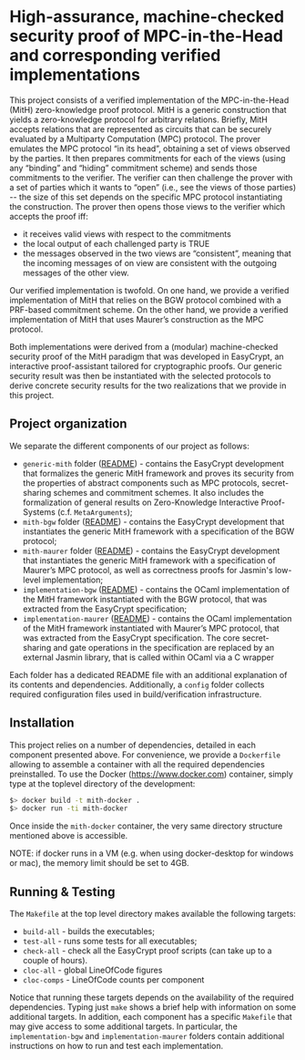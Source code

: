 # High-assurance, machine-checked security proof of MPC-in-the-Head and corresponding verified implementations

This project consists of a verified implementation of the MPC-in-the-Head (MitH) zero-knowledge proof protocol. MitH is a generic construction that yields a zero-knowledge protocol for arbitrary relations. Briefly, MitH accepts relations that are represented as circuits that can be securely evaluated by a Multiparty Computation (MPC) protocol. The prover emulates the MPC protocol “in its head”, obtaining a set of views observed by the parties. It then prepares commitments for each of the views (using any “binding” and “hiding” commitment scheme) and sends those commitments to the verifier. The verifier can then challenge the prover with a set of parties which it wants to “open” (i.e., see the views of those parties) -- the size of this set depends on the specific MPC protocol instantiating the construction. The prover then opens those views to the verifier which accepts the proof iff:
- it receives valid views with respect to the commitments 
- the local output of each challenged party is TRUE 
- the messages observed in the two views are “consistent”, meaning that the incoming messages of on view are consistent with the outgoing messages of the other view.

Our verified implementation is twofold. On one hand, we provide a verified implementation of MitH that relies on the BGW protocol combined with a PRF-based commitment scheme. On the other hand, we provide a verified implementation of MitH that uses Maurer’s construction as the MPC protocol. 

Both implementations were derived from a (modular) machine-checked security proof of the MitH paradigm that was developed in EasyCrypt, an interactive proof-assistant tailored for cryptographic proofs. Our generic security result was then be instantiated with the selected protocols to derive concrete security results for the two realizations that we provide in this project.

## Project organization

We separate the different components of our project as follows:
- `generic-mith` folder ([README](./generic-mith/README.md)) - contains the EasyCrypt development that formalizes the generic MitH framework and proves its security from the properties of abstract components such as MPC protocols, secret-sharing schemes and commitment schemes. It also includes the formalization of general results on Zero-Knowledge Interactive Proof-Systems (c.f. `MetaArguments`);
- `mith-bgw` folder ([README](./mith-bgw/README.md)) - contains the EasyCrypt development that instantiates the generic MitH framework with a specification of the BGW protocol;
- `mith-maurer` folder ([README](./mith-maurer/README.md)) - contains the EasyCrypt development that instantiates the generic MitH framework with a specification of Maurer’s MPC protocol, as well as correctness proofs for Jasmin's low-level implementation;
- `implementation-bgw` ([README](./implementation-bgw/README.md)) - contains the OCaml implementation of the MitH framework instantiated with the BGW protocol, that was extracted from the EasyCrypt specification;
- `implementation-maurer` ([README](./implementation-maurer/README.md)) - contains the OCaml implementation of the MitH framework instantiated with Maurer’s MPC protocol, that was extracted from the EasyCrypt specification. The core secret-sharing and gate operations in the specification are replaced by an external Jasmin library, that is called within OCaml via a C wrapper

Each folder has a dedicated README file with an additional explanation of its contents and dependencies. Additionally, a `config` folder collects required configuration files used in build/verification infrastructure.

## Installation

This project relies on a number of dependencies, detailed in each component presented above. For convenience, we provide a `Dockerfile` allowing to assemble a container with all the required dependencies preinstalled. To use the Docker (https://www.docker.com) container, simply type at the toplevel directory of the development:

```bash
$> docker build -t mith-docker .
$> docker run -ti mith-docker
```

Once inside the `mith-docker` container, the very same directory structure mentioned above is accessible.

NOTE: if docker runs in a VM (e.g. when using docker-desktop for windows or mac), the memory limit should be set to 4GB.

## Running & Testing

The `Makefile` at the top level directory makes available the following targets:

- `build-all` - builds the executables;
- `test-all` - runs some tests for all executables;
- `check-all` - check all the EasyCrypt proof scripts (can take up to a couple of hours).
- `cloc-all` - global LineOfCode figures
- `cloc-comps` - LineOfCode counts per component

Notice that running these targets depends on the availability of the required dependencies. Typing just `make` shows a brief help with information on some additional targets.
In addition, each component has a specific `Makefile` that may give access to some additional targets. In particular, the `implementation-bgw` and `implementation-maurer` folders contain additional instructions on how to run and test each implementation.
